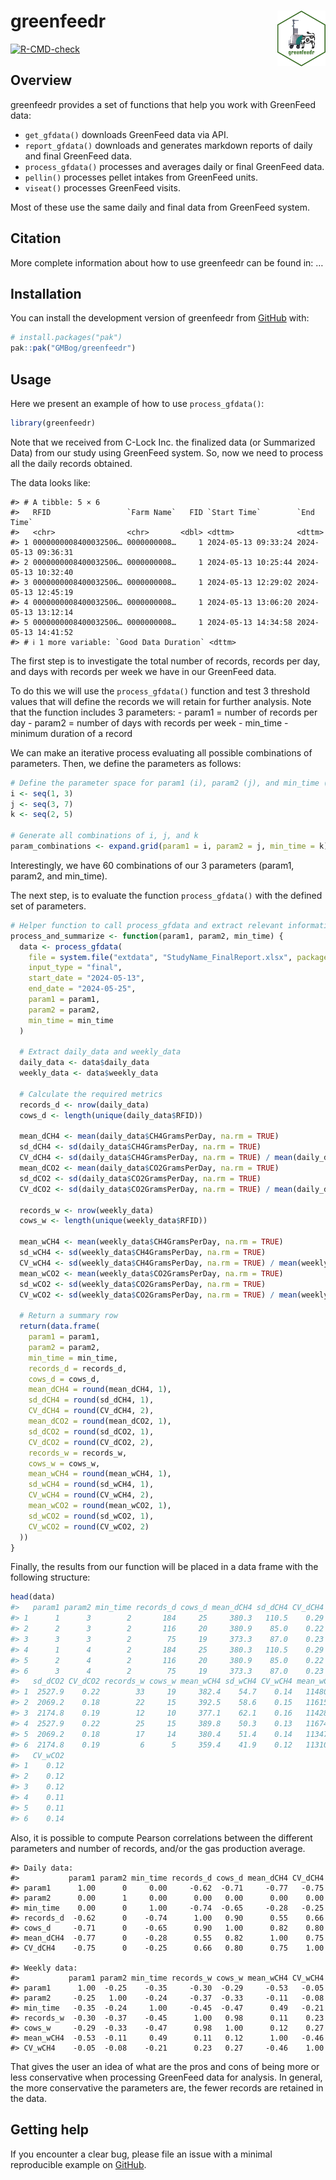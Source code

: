 
<!-- README.md is generated from README.Rmd. Please edit that file -->

# greenfeedr <img src="man/figures/GFSticker.png" align="right" width="15.2%"/>

<!-- badges: start -->

[![R-CMD-check](https://github.com/GMBog/greenfeedr/actions/workflows/R-CMD-check.yaml/badge.svg)](https://github.com/GMBog/greenfeedr/actions/workflows/R-CMD-check.yaml)
<!-- badges: end -->

## Overview

greenfeedr provides a set of functions that help you work with GreenFeed
data:

- `get_gfdata()` downloads GreenFeed data via API.
- `report_gfdata()` downloads and generates markdown reports of daily
  and final GreenFeed data.
- `process_gfdata()` processes and averages daily or final GreenFeed
  data.
- `pellin()` processes pellet intakes from GreenFeed units.
- `viseat()` processes GreenFeed visits.

Most of these use the same daily and final data from GreenFeed system.

## Citation

More complete information about how to use greenfeedr can be found in: …

## Installation

You can install the development version of greenfeedr from
[GitHub](https://github.com/GMBog/greenfeedr) with:

``` r
# install.packages("pak")
pak::pak("GMBog/greenfeedr")
```

## Usage

Here we present an example of how to use `process_gfdata()`:

``` r
library(greenfeedr)
```

Note that we received from C-Lock Inc. the finalized data (or Summarized
Data) from our study using GreenFeed system. So, now we need to process
all the daily records obtained.

The data looks like:

    #> # A tibble: 5 × 6
    #>   RFID                 `Farm Name`   FID `Start Time`        `End Time`         
    #>   <chr>                <chr>       <dbl> <dttm>              <dttm>             
    #> 1 0000000008400032506… 0000000008…     1 2024-05-13 09:33:24 2024-05-13 09:36:31
    #> 2 0000000008400032506… 0000000008…     1 2024-05-13 10:25:44 2024-05-13 10:32:40
    #> 3 0000000008400032506… 0000000008…     1 2024-05-13 12:29:02 2024-05-13 12:45:19
    #> 4 0000000008400032506… 0000000008…     1 2024-05-13 13:06:20 2024-05-13 13:12:14
    #> 5 0000000008400032506… 0000000008…     1 2024-05-13 14:34:58 2024-05-13 14:41:52
    #> # ℹ 1 more variable: `Good Data Duration` <dttm>

The first step is to investigate the total number of records, records
per day, and days with records per week we have in our GreenFeed data.

To do this we will use the `process_gfdata()` function and test 3
threshold values that will define the records we will retain for further
analysis. Note that the function includes 3 parameters: - param1 =
number of records per day - param2 = number of days with records per
week - min_time - minimum duration of a record

We can make an iterative process evaluating all possible combinations of
parameters. Then, we define the parameters as follows:

``` r
# Define the parameter space for param1 (i), param2 (j), and min_time (k):
i <- seq(1, 3)
j <- seq(3, 7)
k <- seq(2, 5)

# Generate all combinations of i, j, and k
param_combinations <- expand.grid(param1 = i, param2 = j, min_time = k)
```

Interestingly, we have 60 combinations of our 3 parameters (param1,
param2, and min_time).

The next step, is to evaluate the function `process_gfdata()` with the
defined set of parameters.

``` r
# Helper function to call process_gfdata and extract relevant information
process_and_summarize <- function(param1, param2, min_time) {
  data <- process_gfdata(
    file = system.file("extdata", "StudyName_FinalReport.xlsx", package = "greenfeedr"),
    input_type = "final",
    start_date = "2024-05-13",
    end_date = "2024-05-25",
    param1 = param1,
    param2 = param2,
    min_time = min_time
  )

  # Extract daily_data and weekly_data
  daily_data <- data$daily_data
  weekly_data <- data$weekly_data

  # Calculate the required metrics
  records_d <- nrow(daily_data)
  cows_d <- length(unique(daily_data$RFID))

  mean_dCH4 <- mean(daily_data$CH4GramsPerDay, na.rm = TRUE)
  sd_dCH4 <- sd(daily_data$CH4GramsPerDay, na.rm = TRUE)
  CV_dCH4 <- sd(daily_data$CH4GramsPerDay, na.rm = TRUE) / mean(daily_data$CH4GramsPerDay, na.rm = TRUE)
  mean_dCO2 <- mean(daily_data$CO2GramsPerDay, na.rm = TRUE)
  sd_dCO2 <- sd(daily_data$CO2GramsPerDay, na.rm = TRUE)
  CV_dCO2 <- sd(daily_data$CO2GramsPerDay, na.rm = TRUE) / mean(daily_data$CO2GramsPerDay, na.rm = TRUE)

  records_w <- nrow(weekly_data)
  cows_w <- length(unique(weekly_data$RFID))

  mean_wCH4 <- mean(weekly_data$CH4GramsPerDay, na.rm = TRUE)
  sd_wCH4 <- sd(weekly_data$CH4GramsPerDay, na.rm = TRUE)
  CV_wCH4 <- sd(weekly_data$CH4GramsPerDay, na.rm = TRUE) / mean(weekly_data$CH4GramsPerDay, na.rm = TRUE)
  mean_wCO2 <- mean(weekly_data$CO2GramsPerDay, na.rm = TRUE)
  sd_wCO2 <- sd(weekly_data$CO2GramsPerDay, na.rm = TRUE)
  CV_wCO2 <- sd(weekly_data$CO2GramsPerDay, na.rm = TRUE) / mean(weekly_data$CO2GramsPerDay, na.rm = TRUE)

  # Return a summary row
  return(data.frame(
    param1 = param1,
    param2 = param2,
    min_time = min_time,
    records_d = records_d,
    cows_d = cows_d,
    mean_dCH4 = round(mean_dCH4, 1),
    sd_dCH4 = round(sd_dCH4, 1),
    CV_dCH4 = round(CV_dCH4, 2),
    mean_dCO2 = round(mean_dCO2, 1),
    sd_dCO2 = round(sd_dCO2, 1),
    CV_dCO2 = round(CV_dCO2, 2),
    records_w = records_w,
    cows_w = cows_w,
    mean_wCH4 = round(mean_wCH4, 1),
    sd_wCH4 = round(sd_wCH4, 1),
    CV_wCH4 = round(CV_wCH4, 2),
    mean_wCO2 = round(mean_wCO2, 1),
    sd_wCO2 = round(sd_wCO2, 1),
    CV_wCO2 = round(CV_wCO2, 2)
  ))
}
```

Finally, the results from our function will be placed in a data frame
with the following structure:

``` r
head(data)
#>   param1 param2 min_time records_d cows_d mean_dCH4 sd_dCH4 CV_dCH4 mean_dCO2
#> 1      1      3        2       184     25     380.3   110.5    0.29   11426.1
#> 2      2      3        2       116     20     380.9    85.0    0.22   11445.8
#> 3      3      3        2        75     19     373.3    87.0    0.23   11386.8
#> 4      1      4        2       184     25     380.3   110.5    0.29   11426.1
#> 5      2      4        2       116     20     380.9    85.0    0.22   11445.8
#> 6      3      4        2        75     19     373.3    87.0    0.23   11386.8
#>   sd_dCO2 CV_dCO2 records_w cows_w mean_wCH4 sd_wCH4 CV_wCH4 mean_wCO2 sd_wCO2
#> 1  2527.9    0.22        33     19     382.4    54.7    0.14   11480.2  1422.1
#> 2  2069.2    0.18        22     15     392.5    58.6    0.15   11615.0  1415.7
#> 3  2174.8    0.19        12     10     377.1    62.1    0.16   11428.8  1392.8
#> 4  2527.9    0.22        25     15     389.8    50.3    0.13   11674.6  1259.1
#> 5  2069.2    0.18        17     14     380.4    51.4    0.14   11347.5  1250.7
#> 6  2174.8    0.19         6      5     359.4    41.9    0.12   11310.2  1595.7
#>   CV_wCO2
#> 1    0.12
#> 2    0.12
#> 3    0.12
#> 4    0.11
#> 5    0.11
#> 6    0.14
```

Also, it is possible to compute Pearson correlations between the
different parameters and number of records, and/or the gas production
average.

    #> Daily data:
    #>           param1 param2 min_time records_d cows_d mean_dCH4 CV_dCH4
    #> param1      1.00      0     0.00     -0.62  -0.71     -0.77   -0.75
    #> param2      0.00      1     0.00      0.00   0.00      0.00    0.00
    #> min_time    0.00      0     1.00     -0.74  -0.65     -0.28   -0.25
    #> records_d  -0.62      0    -0.74      1.00   0.90      0.55    0.66
    #> cows_d     -0.71      0    -0.65      0.90   1.00      0.82    0.80
    #> mean_dCH4  -0.77      0    -0.28      0.55   0.82      1.00    0.75
    #> CV_dCH4    -0.75      0    -0.25      0.66   0.80      0.75    1.00

    #> Weekly data:
    #>           param1 param2 min_time records_w cows_w mean_wCH4 CV_wCH4
    #> param1      1.00  -0.25    -0.35     -0.30  -0.29     -0.53   -0.05
    #> param2     -0.25   1.00    -0.24     -0.37  -0.33     -0.11   -0.08
    #> min_time   -0.35  -0.24     1.00     -0.45  -0.47      0.49   -0.21
    #> records_w  -0.30  -0.37    -0.45      1.00   0.98      0.11    0.23
    #> cows_w     -0.29  -0.33    -0.47      0.98   1.00      0.12    0.27
    #> mean_wCH4  -0.53  -0.11     0.49      0.11   0.12      1.00   -0.46
    #> CV_wCH4    -0.05  -0.08    -0.21      0.23   0.27     -0.46    1.00

That gives the user an idea of what are the pros and cons of being more
or less conservative when processing GreenFeed data for analysis. In
general, the more conservative the parameters are, the fewer records are
retained in the data.

## Getting help

If you encounter a clear bug, please file an issue with a minimal
reproducible example on [GitHub](https://github.com/GMBog/greenfeedr).
